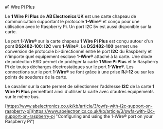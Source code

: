<!--
---
name: 1 Wire Pi Plus
class: board
type: com.
formfactor: HAT
manufacturer: AB Electronics
description: 1-Wire vers interface I2C
url: https://www.abelectronics.co.uk/p/60/1-Wire-Pi-Plus
github: https://github.com/abelectronicsuk
schematic: https://www.abelectronics.co.uk/docs/stock/raspberrypi/1wirepiplus/1-wire-pi-plus-schematic.pdf
buy: https://www.abelectronics.co.uk/p/60/1-Wire-Pi-Plus
image: 'ab-1-wire-pi-plus.png'
pincount: 40
eeprom: no
power:
  '1':
  '2':
ground:
  '6':
  '9':
  '14':
  '20':
  '25':
  '30':
  '34':
  '39':
pin:
  '3':
    mode: i2c
  '5':
    mode: i2c
i2c:
  '0x18':
    name: DS2482
    device: DS2482-100
-->
#1 Wire Pi Plus

Le **1 Wire Pi Plus** de **AB Electronics UK** est une carte chapeau de communication supportant le protocole **1-Wire®** et conçu pour une utilisation avec le Raspberry Pi. Un port I2C 5v est aussi disponible sur la carte.

Le port **1-Wire®** sur la carte chapeau **1 Wire Pi Plus** est conçu autour d'un pont **DS2482-100**: **I2C** vers **1-Wire®**. Le **DS2482-100** permet une conversion de protocole bi-directionnel entre le port **I2C** du Raspberry et n'importe quel equipement esclave **1-Wire®** attaché à la carte. Une diode de protection ESD permet de protéger la carte **1 Wire Pi Plus** et le Raspberry Pi de toutes décharges électrostatiques sur le port **1-Wire®**. Les connections sur le port **1-Wire®** se font grâce à une prise **RJ-12** ou sur les points de soudures de la carte.

Le cavalier sur la carte permet de sélectionner l'addresse **I2C** de la carte **1 Wire Pi Plus** permettant ainsi d'utiliser la carte avec d'autres equipements sur le même bus.

[https://www.abelectronics.co.uk/kb/article/3/owfs-with-i2c-support-on-raspberry-pi](https://www.abelectronics.co.uk/kb/article/3/owfs-with-i2c-support-on-raspberry-pi "Configuring and using the 1-Wire® port on your Raspberry Pi")
